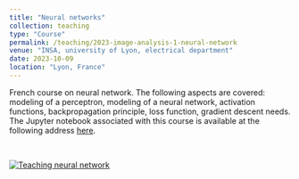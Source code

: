 ```yaml
---
title: "Neural networks"
collection: teaching
type: "Course"
permalink: /teaching/2023-image-analysis-1-neural-network
venue: "INSA, university of Lyon, electrical department"
date: 2023-10-09
location: "Lyon, France"
---
```


French course on neural network. The following aspects are covered: modeling of a perceptron, modeling of a neural network, activation functions, backpropagation principle, loss function, gradient descent needs. The Jupyter notebook associated with this course is available at the following address [here](https://olivier-bernard-creatis.github.io//files//pytorch_mnist_mlp). 

<br>

[![Teaching neural network](https://olivier-bernard-creatis.github.io//images//teaching_neural_network_2023.png)](https://olivier-bernard-creatis.github.io//files//teaching_neural_network_2023.pdf)


